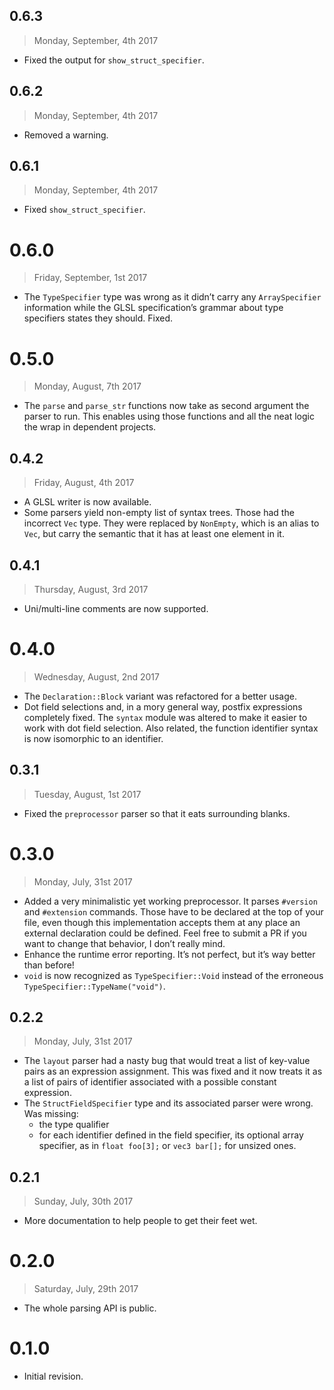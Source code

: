 ## 0.6.3

> Monday, September, 4th 2017

- Fixed the output for `show_struct_specifier`.

## 0.6.2

> Monday, September, 4th 2017

- Removed a warning.

## 0.6.1

> Monday, September, 4th 2017

- Fixed `show_struct_specifier`.

# 0.6.0

> Friday, September, 1st 2017

- The `TypeSpecifier` type was wrong as it didn’t carry any `ArraySpecifier` information while the
  GLSL specification’s grammar about type specifiers states they should. Fixed.

# 0.5.0

> Monday, August, 7th 2017

- The `parse` and `parse_str` functions now take as second argument the parser to run. This enables
  using those functions and all the neat logic the wrap in dependent projects.

## 0.4.2

> Friday, August, 4th 2017

- A GLSL writer is now available.
- Some parsers yield non-empty list of syntax trees. Those had the incorrect `Vec` type. They were
  replaced by `NonEmpty`, which is an alias to `Vec`, but carry the semantic that it has at least
  one element in it.

## 0.4.1

> Thursday, August, 3rd 2017

- Uni/multi-line comments are now supported.

# 0.4.0

> Wednesday, August, 2nd 2017

- The `Declaration::Block` variant was refactored for a better usage.
- Dot field selections and, in a mory general way, postfix expressions completely fixed. The
  `syntax` module was altered to make it easier to work with dot field selection. Also related,
  the function identifier syntax is now isomorphic to an identifier.

## 0.3.1

> Tuesday, August, 1st 2017

- Fixed the `preprocessor` parser so that it eats surrounding blanks.

# 0.3.0

> Monday, July, 31st 2017

- Added a very minimalistic yet working preprocessor. It parses `#version` and `#extension`
  commands. Those have to be declared at the top of your file, even though this implementation
  accepts them at any place an external declaration could be defined. Feel free to submit a PR
  if you want to change that behavior, I don’t really mind.
- Enhance the runtime error reporting. It’s not perfect, but it’s way better than before!
- `void` is now recognized as `TypeSpecifier::Void` instead of the erroneous
  `TypeSpecifier::TypeName("void")`.

## 0.2.2

> Monday, July, 31st 2017

- The `layout` parser had a nasty bug that would treat a list of key-value pairs as an expression
  assignment. This was fixed and it now treats it as a list of pairs of identifier associated with a
  possible constant expression.
- The `StructFieldSpecifier` type and its associated parser were wrong. Was missing:
  + the type qualifier
  + for each identifier defined in the field specifier, its optional array specifier, as in
    `float foo[3];` or `vec3 bar[];` for unsized ones.

## 0.2.1

> Sunday, July, 30th 2017

- More documentation to help people to get their feet wet.

# 0.2.0

> Saturday, July, 29th 2017

- The whole parsing API is public.

# 0.1.0

- Initial revision.
